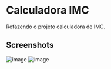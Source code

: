 # Calculadora IMC
 Refazendo o projeto calculadora de IMC.
## Screenshots
![image](https://github.com/user-attachments/assets/222ac031-6c47-434b-82c7-6183edca5718)
![image](https://github.com/user-attachments/assets/dfd896f8-766a-41fb-bfbb-d351cb926481)
